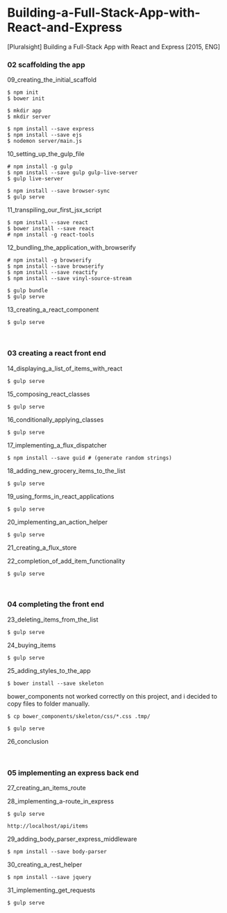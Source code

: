 # Building-a-Full-Stack-App-with-React-and-Express
[Pluralsight] Building a Full-Stack App with React and Express [2015, ENG]



### 02 scaffolding the app

09_creating_the_initial_scaffold

    $ npm init
    $ bower init

    $ mkdir app
    $ mkdir server

    $ npm install --save express
    $ npm install --save ejs
    $ nodemon server/main.js



10_setting_up_the_gulp_file

    # npm install -g gulp
    $ npm install --save gulp gulp-live-server
    $ gulp live-server

    $ npm install --save browser-sync
    $ gulp serve


11_transpiling_our_first_jsx_script

    $ npm install --save react
    $ bower install --save react
    # npm install -g react-tools

12_bundling_the_application_with_browserify

    # npm install -g browserify
    $ npm install --save browserify
    $ npm install --save reactify
    $ npm install --save vinyl-source-stream

    $ gulp bundle
    $ gulp serve

13_creating_a_react_component

    $ gulp serve

<br/>

### 03 creating a react front end

14_displaying_a_list_of_items_with_react

    $ gulp serve

15_composing_react_classes

    $ gulp serve

16_conditionally_applying_classes

    $ gulp serve

17_implementing_a_flux_dispatcher

    $ npm install --save guid # (generate random strings)

18_adding_new_grocery_items_to_the_list

    $ gulp serve

19_using_forms_in_react_applications

    $ gulp serve

20_implementing_an_action_helper

    $ gulp serve

21_creating_a_flux_store

22_completion_of_add_item_functionality

    $ gulp serve


<br/>

### 04 completing the front end

23_deleting_items_from_the_list

    $ gulp serve

24_buying_items

    $ gulp serve

25_adding_styles_to_the_app  

    $ bower install --save skeleton

 bower_components not worked correctly on this project, and i decided to copy files to folder manually.

    $ cp bower_components/skeleton/css/*.css .tmp/

    $ gulp serve

26_conclusion

<br/>

### 05 implementing an express back end

27_creating_an_items_route

28_implementing_a-route_in_express

    $ gulp serve

    http://localhost/api/items

29_adding_body_parser_express_middleware

    $ npm install --save body-parser

30_creating_a_rest_helper

    $ npm install --save jquery

31_implementing_get_requests

    $ gulp serve

    
